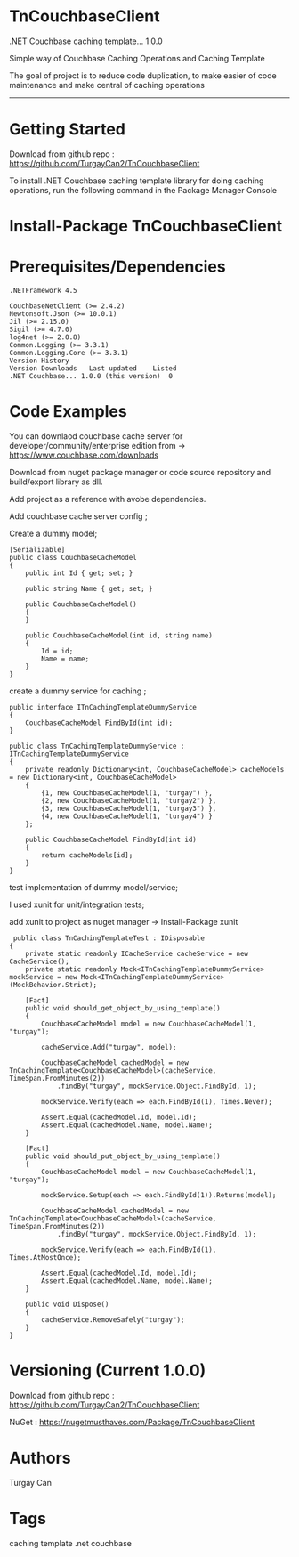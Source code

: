 
# TnCouchbaseClient

.NET Couchbase caching template... 1.0.0

Simple way of Couchbase Caching Operations and Caching Template


The goal of project is to reduce code duplication, to make easier of code maintenance and make central of caching operations

---

# Getting Started

Download from github repo : https://github.com/TurgayCan2/TnCouchbaseClient

To install .NET Couchbase caching template library for doing caching operations, run the following command in the Package Manager Console

# Install-Package TnCouchbaseClient

# Prerequisites/Dependencies

	.NETFramework 4.5

	CouchbaseNetClient (>= 2.4.2)
	Newtonsoft.Json (>= 10.0.1)
	Jil (>= 2.15.0)
	Sigil (>= 4.7.0)
	log4net (>= 2.0.8)
	Common.Logging (>= 3.3.1)
	Common.Logging.Core (>= 3.3.1)
	Version History
	Version	Downloads	Last updated	Listed
	.NET Couchbase... 1.0.0 (this version)	0

# Code Examples

You can downlaod couchbase cache server for developer/community/enterprise edition from -> https://www.couchbase.com/downloads

Download from nuget package manager or code source repository and build/export library as dll.

Add project as a reference with avobe dependencies.

Add couchbase cache server config ;

  <appSettings>
    <add key="serverUrl" value="http://127.0.0.1:8091/pools"/>
    <add key="defaultBucket" value="default"/>
  </appSettings>

Create a dummy model;

    [Serializable]
    public class CouchbaseCacheModel
    {
        public int Id { get; set; }

        public string Name { get; set; }

        public CouchbaseCacheModel()
        {
        }

        public CouchbaseCacheModel(int id, string name)
        {
            Id = id;
            Name = name;
        }
    }
	

create a dummy service for caching ;

    public interface ITnCachingTemplateDummyService
    {
        CouchbaseCacheModel FindById(int id);
    }

    public class TnCachingTemplateDummyService : ITnCachingTemplateDummyService
    {
        private readonly Dictionary<int, CouchbaseCacheModel> cacheModels = new Dictionary<int, CouchbaseCacheModel>
        {
            {1, new CouchbaseCacheModel(1, "turgay") },
            {2, new CouchbaseCacheModel(1, "turgay2") },
            {3, new CouchbaseCacheModel(1, "turgay3") },
            {4, new CouchbaseCacheModel(1, "turgay4") }
        };

        public CouchbaseCacheModel FindById(int id)
        {
            return cacheModels[id];
        }
    }
	
	
test implementation of dummy model/service;

I used xunit for unit/integration tests;

add xunit to project as nuget manager -> Install-Package xunit


     public class TnCachingTemplateTest : IDisposable
    {
        private static readonly ICacheService cacheService = new CacheService();
        private static readonly Mock<ITnCachingTemplateDummyService> mockService = new Mock<ITnCachingTemplateDummyService>(MockBehavior.Strict);

        [Fact]
        public void should_get_object_by_using_template()
        {
            CouchbaseCacheModel model = new CouchbaseCacheModel(1, "turgay");

            cacheService.Add("turgay", model);

            CouchbaseCacheModel cachedModel = new TnCachingTemplate<CouchbaseCacheModel>(cacheService, TimeSpan.FromMinutes(2))
                .findBy("turgay", mockService.Object.FindById, 1);

            mockService.Verify(each => each.FindById(1), Times.Never);

            Assert.Equal(cachedModel.Id, model.Id);
            Assert.Equal(cachedModel.Name, model.Name);
        }

        [Fact]
        public void should_put_object_by_using_template()
        {
            CouchbaseCacheModel model = new CouchbaseCacheModel(1, "turgay");

            mockService.Setup(each => each.FindById(1)).Returns(model);

            CouchbaseCacheModel cachedModel = new TnCachingTemplate<CouchbaseCacheModel>(cacheService, TimeSpan.FromMinutes(2))
                .findBy("turgay", mockService.Object.FindById, 1);

            mockService.Verify(each => each.FindById(1), Times.AtMostOnce);

            Assert.Equal(cachedModel.Id, model.Id);
            Assert.Equal(cachedModel.Name, model.Name);
        }

        public void Dispose()
        {
            cacheService.RemoveSafely("turgay");
        }
    }
	
	
# Versioning (Current 1.0.0)

Download from github repo : https://github.com/TurgayCan2/TnCouchbaseClient

NuGet : https://nugetmusthaves.com/Package/TnCouchbaseClient

# Authors

Turgay Can

# Tags
caching template .net couchbase
